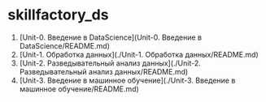 # skillfactory_ds

1. [Unit-0. Введение в DataScience](Unit-0. Введение в DataScience/README.md) 
2. [Unit-1. Обработка данных](./Unit-1. Обработка данных/README.md)
3. [Unit-2. Разведывательный анализ данных](./Unit-2. Разведывательный анализ данных/README.md) 
3. [Unit-3. Введение в машинное обучение](./Unit-3. Введение в машинное обучение/README.md) 
